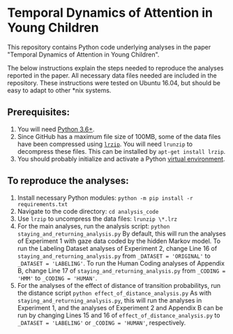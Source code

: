 # Temporal Dynamics of Attention in Young Children
This repository contains Python code underlying analyses in the paper "Temporal Dynamics of Attention in Young Children".

The below instructions explain the steps needed to reproduce the analyses reported in the paper.
All necessary data files needed are included in the repository.
These instructions were tested on Ubuntu 16.04, but should be easy to adapt to other \*nix systems.

## Prerequisites:
1. You will need [Python 3.6+](https://askubuntu.com/questions/865554/how-do-i-install-python-3-6-using-apt-get).
2. Since GitHub has a maximum file size of 100MB, some of the data files have been compressed using [`lrzip`](http://manpages.ubuntu.com/manpages/bionic/man1/lrzip.1.html). You will need `lrunzip` to decompress these files. This can be installed by `apt-get install lrzip`.
3. You should probably initialize and activate a Python [virtual environment](https://docs.python.org/3/tutorial/venv.html).

## To reproduce the analyses:
1. Install necessary Python modules: ```python -m pip install -r requirements.txt```
2. Navigate to the code directory: ```cd analysis_code```
3. Use `lrzip` to uncompress the data files: ```lrunzip \*.lrz```
4. For the main analyses, run the analysis script: ```python staying_and_returning_analysis.py``` By default, this will run the analyses of Experiment 1 with gaze data coded by the hidden Markov model. To run the Labeling Dataset analyses of Experiment 2, change Line 16 of `staying_and_returning_analysis.py` from `_DATASET = 'ORIGINAL'` to `_DATASET = 'LABELING'`. To run the Human Coding analyses of Appendix B, change Line 17 of `staying_and_returning_analysis.py` from `_CODING = 'HMM'` to `_CODING = 'HUMAN'`.
5. For the analyses of the effect of distance of transition probabilitys, run the distance script ```python effect_of_distance_analysis.py``` As with `staying_and_returning_analysis.py`, this will run the analyses in Experiment 1, and the analyses of Experiment 2 and Appendix B can be run by changing Lines 15 and 16 of `effect_of_distance_analysis.py` to `_DATASET = 'LABELING'` or `_CODING = 'HUMAN'`, respectively.
